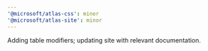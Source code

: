 ```yaml
---
'@microsoft/atlas-css': minor
'@microsoft/atlas-site': minor
---
```


Adding table modifiers; updating site with relevant documentation.
